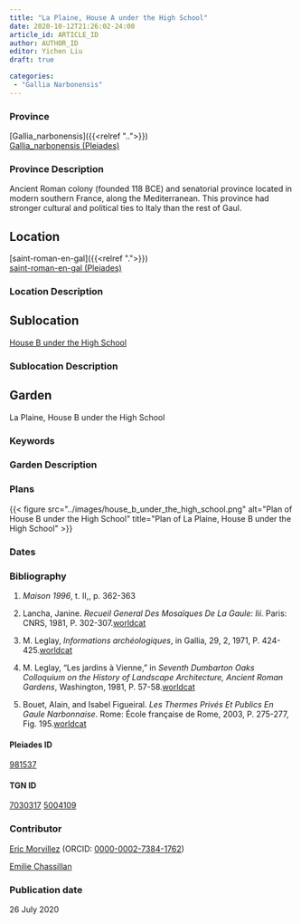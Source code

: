 ```yaml
---
title: "La Plaine, House A under the High School"
date: 2020-10-12T21:26:02-24:00
article_id: ARTICLE_ID
author: AUTHOR_ID
editor: Yichen Liu
draft: true

categories:
 - "Gallia Narbonensis"
---
```


### Province

[Gallia_narbonensis]({{<relref "..">}}) \
[Gallia_narbonensis (Pleiades)](https://pleiades.stoa.org/places/981537)

### Province Description

Ancient Roman colony (founded 118 BCE) and senatorial province located in modern southern France, along the Mediterranean. This province had stronger cultural and political ties to Italy than the rest of Gaul.

## Location

[saint-roman-en-gal]({{<relref ".">}}) \
[saint-roman-en-gal (Pleiades)]()

### Location Description

<!--### Location Description-->

<!-- LEAVE THIS BLANK FOR NOW -->

## Sublocation

[House B under the High School](#)

### Sublocation Description



<!-- DESCRIPTION -->

## Garden


La Plaine, House B under the High School


### Keywords








### Garden Description



<!--### Maps-->

<!--
OLD WAY (DO NOT USE)
![alt_text](../../images/image_name.ext)
*CAPTION*

NEW WAY ↓↓↓↓
{{< figure src="../images/image_name.ext" alt="ALT_TEXT" title="CAPTION" >}}
-->

### Plans


{{< figure src="../images/house_b_under_the_high_school.png" alt="Plan of House B under the High School" title="Plan of La Plaine, House B under the High School" >}}


<!--### Images-->

<!--
OLD WAY (DO NOT USE)
![alt_text](../../images/image_name.ext)
*CAPTION*

NEW WAY ↓↓↓↓
{{< figure src="../images/image_name.ext" alt="ALT_TEXT" title="CAPTION" >}}
-->

### Dates



### Bibliography

1. *Maison 1996*, t. II,, p. 362-363


2. Lancha, Janine. *Recueil General Des Mosaïques De La Gaule: Iii*. Paris: CNRS, 1981, P. 302-307.[worldcat](https://www.worldcat.org/title/recueil-general-des-mosaiques-de-la-gaule-iii-province-de-narbonnaise/oclc/492310522)


3.  M. Leglay, *Informations archéologiques*, in Gallia, 29, 2, 1971, P. 424-425.[worldcat]()

4. M. Leglay, “Les jardins à Vienne,” in *Seventh Dumbarton Oaks Colloquium on the History of Landscape Architecture, Ancient Roman Gardens*, Washington, 1981, P. 57-58.[worldcat]()

5. Bouet, Alain, and Isabel Figueiral. *Les Thermes Privés Et Publics En Gaule Narbonnaise*. Rome: École française de Rome, 2003, P. 275-277, Fig. 195.[worldcat](https://www.worldcat.org/title/guide-du-site-saint-romain-en-gal/oclc/43416334)


#### Pleiades ID

[981537](https://pleiades.stoa.org/places/981537)

#### TGN ID

[7030317](http://vocab.getty.edu/page/tgn/7030317)
[5004109](http://vocab.getty.edu/page/tgn/5004109)

### Contributor

[Eric Morvillez](link) (ORCID: [0000-0002-7384-1762](https://orcid.org/0000-0002-7384-1762))

[Emilie Chassillan](link)
### Publication date

26 July 2020

<!--### Related articles-->

<!-- Links to other related articles. Leave blank for now -->